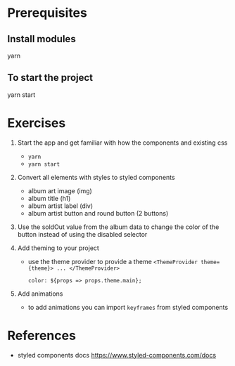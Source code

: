 # Prerequisites

## Install modules
yarn

## To start the project
yarn start


# Exercises
1. Start the app and get familiar with how the components and existing css
    -  ```yarn```
    -  ```yarn start```

1. Convert all elements with styles to styled components
    - album art image (img)
    - album title (h1)
    - album artist label (div)
    - album artist button and round button (2 buttons)
1. Use the soldOut value from the album data to change the color of the button instead of using the disabled selector
1. Add theming to your project
    - use the theme provider to provide a theme
        ``<ThemeProvider theme={theme}>
        ...
        </ThemeProvider>``

        ``color: ${props => props.theme.main};``
1. Add animations
    - to add animations you can import `keyframes` from styled components 

# References
- styled components docs https://www.styled-components.com/docs